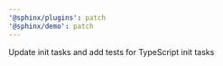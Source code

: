 ```yaml
---
'@sphinx/plugins': patch
'@sphinx/demo': patch
---
```


Update init tasks and add tests for TypeScript init tasks
